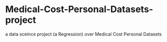 # Medical-Cost-Personal-Datasets-project
a data sceince project (a Regression) over Medical Cost Personal Datasets 
